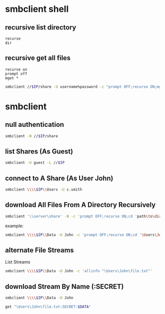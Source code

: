 # smbclient shell
## recursive list directory
```
recurse
dir
```

## recursive get all files
```
recurse on
prompt off
mget *
```
```bash
smbclient //$IP/share -U username%password -c "prompt OFF;recurse ON;mget *"
```

# smbclient
## null authentication
```bash
smbclient -N //$IP/share
```

## list Shares (As Guest)
```bash
smbclient -U guest -L //$IP
```

## connect to A Share (As User John)
```bash
smbclient \\\\$IP\\Users -U c.smith
```

## download All Files From A Directory Recursively
```bash
smbclient '\\server\share' -N -c 'prompt OFF;recurse ON;cd 'path\to\directory\';lcd '~/path/to/download/to/';mget *'
```

example:
```bash
smbclient \\\\$IP\\Data -U John -c 'prompt OFF;recurse ON;cd '\Users\John\';lcd '/tmp/John';mget *'
```

## alternate File Streams
List Streams

```bash
smbclient \\\\$IP\\Data -U John -c 'allinfo "\Users\John\file.txt"'
```

## download Stream By Name (:SECRET)
```bash
smbclient \\\\$IP\\Data -U John

get "\Users\John\file.txt:SECRET:$DATA"
```
